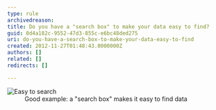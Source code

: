 ```yaml
---
type: rule
archivedreason: 
title: Do you have a "search box" to make your data easy to find?
guid: 0d4a182c-9552-47d3-855c-e6bc48ded275
uri: do-you-have-a-search-box-to-make-your-data-easy-to-find
created: 2012-11-27T01:48:43.0000000Z
authors: []
related: []
redirects: []

---
```



<dl class="goodImage"><dt><img border="0" alt="Easy to search" src="http&#58;//www.ssw.com.au/ssw/Standards/Rules/Images/EasySearch.png" /></dt>
<dd>Good example&#58; a &quot;search box&quot; makes it easy to find data</dd></dl>
<br><excerpt class='endintro'></excerpt><br>



